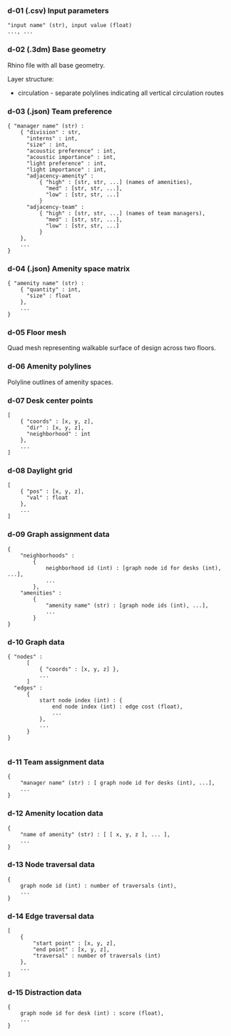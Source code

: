 ### d-01 (.csv) Input parameters

```
"input name" (str), input value (float)
..., ...
```

### d-02 (.3dm) Base geometry

Rhino file with all base geometry.

Layer structure:
- circulation - separate polylines indicating all vertical circulation routes

### d-03 (.json) Team preference

```
{ "manager name" (str) : 
    { "division" : str, 
      "interns" : int,
      "size" : int,
      "acoustic preference" : int,
      "acoustic importance" : int,
      "light preference" : int,
      "light importance" : int,
      "adjacency-amenity" : 
          { "high" : [str, str, ...] (names of amenities),
            "med" : [str, str, ...],
            "low" : [str, str, ...]
          }
      "adjacency-team" : 
          { "high" : [str, str, ...] (names of team managers),
            "med" : [str, str, ...],
            "low" : [str, str, ...]
          }
    },
    ...
}
```

### d-04 (.json) Amenity space matrix

```
{ "amenity name" (str) :
    { "quantity" : int,
      "size" : float
    },
    ...
}
```

### d-05 Floor mesh

Quad mesh representing walkable surface of design across two floors.

### d-06 Amenity polylines

Polyline outlines of amenity spaces.

### d-07 Desk center points

```
[ 
    { "coords" : [x, y, z],
      "dir" : [x, y, z],
      "neighborhood" : int
    },
    ...
]
```

### d-08 Daylight grid

```
[
    { "pos" : [x, y, z],
      "val" : float
    },
    ...
]
```

### d-09 Graph assignment data

```
{   
    "neighborhoods" :
        { 
            neighborhood id (int) : [graph node id for desks (int), ...],
            ...
        },
    "amenities" :
        {
            "amenity name" (str) : [graph node ids (int), ...],
            ...
        }
}
```

### d-10 Graph data

```
{ "nodes" :
      [
          { "coords" : [x, y, z] },
          ...
      ]
  "edges" :
      {
          start node index (int) : { 
              end node index (int) : edge cost (float),
              ...
          },
          ...
      }
}
          
```

### d-11 Team assignment data

```
{
    "manager name" (str) : [ graph node id for desks (int), ...],
    ...
}
```

### d-12 Amenity location data

```
{
    "name of amenity" (str) : [ [ x, y, z ], ... ],
    ...
}
```

### d-13 Node traversal data

```
{
    graph node id (int) : number of traversals (int),
    ...
}
```

### d-14 Edge traversal data

```
[
    {
        "start point" : [x, y, z],
        "end point" : [x, y, z],
        "traversal" : number of traversals (int)
    },
    ...
]
```

### d-15 Distraction data

```
{
    graph node id for desk (int) : score (float),
    ...
}
```
